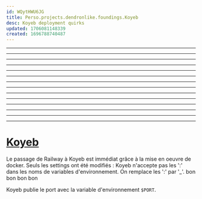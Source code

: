 ```yaml
---
id: WQytHWU6JG
title: Perso.projects.dendronlike.foundings.Koyeb
desc: Koyeb deployment quirks
updated: 1706081148339
created: 1696788740487
---
```


---

---

---

---

---

---

---

---

---

---

---

---

---

---
# [Koyeb](https://koyeb.com)

Le passage de Railway à Koyeb est immédiat grâce à la mise en oeuvre de docker.
Seuls les settings ont été modifiés : Koyeb n'accepte pas les ':' dans les noms de variables d'environnement. On remplace les ':' par '_'. bon bon bon bon

Koyeb publie le port avec la variable  d'environnement `$PORT`.


